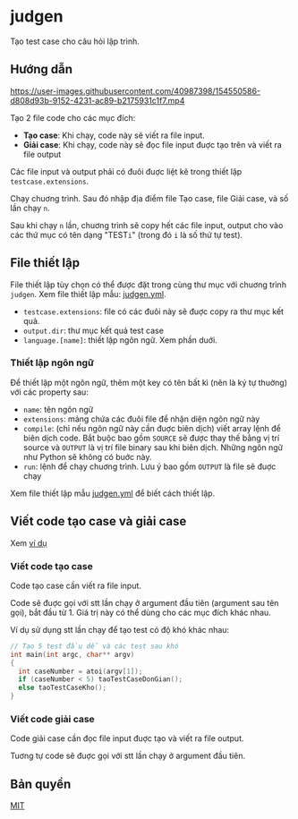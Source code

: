 # judgen

Tạo test case cho câu hỏi lập trình.

## Hướng dẫn

https://user-images.githubusercontent.com/40987398/154550586-d808d93b-9152-4231-ac89-b2175931c1f7.mp4

Tạo 2 file code cho các mục đích:

- **Tạo case**: Khi chạy, code này sẽ viết ra file input.
- **Giải case**: Khi chạy, code này sẽ đọc file input đuợc tạo trên và viết ra file output

Các file input và output phải có đuôi đuợc liệt kê trong thiết lập `testcase.extensions`.

Chạy chuơng trình. Sau đó nhập địa điểm file Tạo case, file Giải case, và số lần chạy `n`.

Sau khi chạy `n` lần, chuơng trình sẽ copy hết các file input, output cho vào các thứ mục có tên dạng "TEST`i`" (trong đó `i` là số thứ tự test).

## File thiết lập

File thiết lập tùy chọn có thể được đặt trong cùng thư mục với chuơng trình `judgen`. Xem file thiết lập mẫu: [judgen.yml](./gen/judgen.yml).

- `testcase.extensions`: file có các đuôi này sẽ đuợc copy ra thư mục kết quả.
- `output.dir`: thư mục kết quả test case
- `language.[name]`: thiết lập ngôn ngữ. Xem phần duới.

### Thiết lập ngôn ngữ

Để thiết lập một ngôn ngữ, thêm một key có tên bất kì (nên là ký tự thuờng) với các property sau:

- `name`: tên ngôn ngữ
- `extensions`: mảng chứa các đuôi file để nhận diện ngôn ngữ này
- `compile`: (chỉ nếu ngôn ngữ này cần đuợc biên dịch) viết array lệnh để biên dịch code. Bắt buộc bao gồm `SOURCE` sẽ được thay thế bằng vị trí source và `OUTPUT` là vị trí file binary sau khi biên dịch. Những ngôn ngữ như Python sẽ không có buớc này.
- `run`: lệnh để chạy chuơng trình. Lưu ý bao gồm `OUTPUT` là file sẽ đuợc chạy

Xem file thiết lập mẫu [judgen.yml](./gen/judgen.yml) để biết cách thiết lập.

## Viết code tạo case và giải case

Xem [ví dụ](./example/)

### Viết code tạo case

Code tạo case cần viết ra file input.

Code sẽ đuợc gọi với stt lần chạy ở argument đầu tiên (argument sau tên gọi), bắt đầu từ 1. Giá trị này có thể dùng cho các mục đích khác nhau.

Ví dụ sử dụng stt lần chạy để tạo test có độ khó khác nhau:

```cpp
// Tạo 5 test đầu dễ và các test sau khó
int main(int argc, char** argv)
{
  int caseNumber = atoi(argv[1]);
  if (caseNumber < 5) taoTestCaseDonGian();
  else taoTestCaseKho();
}
```

### Viết code giải case

Code giải case cần đọc file input đuợc tạo và viết ra file output.

Tuơng tự code sẽ đuợc gọi với stt lần chạy ở argument đầu tiên.

## Bản quyền

[MIT](LICENSE)

